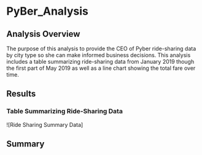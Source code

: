 # PyBer_Analysis

## Analysis Overview

The purpose of this analysis to provide the CEO of Pyber ride-sharing data by city type so she can make informed business decisions.  This analysis includes a table summarizing ride-sharing data from January 2019 though the first part of May 2019 as well as a line chart showing the total fare over time.

## Results

### Table Summarizing Ride-Sharing Data

![Ride Sharing Summary Data]

## Summary